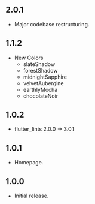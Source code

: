 ## 2.0.1

* Major codebase restructuring.

## 1.1.2

* New Colors
  * slateShadow
  * forestShadow
  * midnightSapphire
  * velvetAubergine
  * earthlyMocha
  * chocolateNoir

## 1.0.2

* flutter_lints 2.0.0 -> 3.0.1

## 1.0.1

* Homepage.

## 1.0.0

* Initial release.
